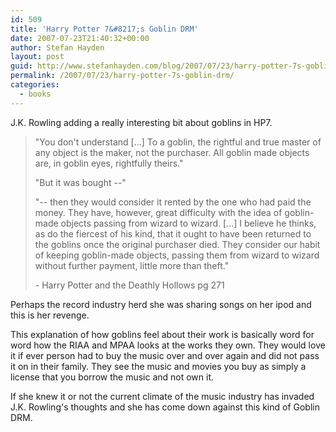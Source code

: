 ```yaml
---
id: 509
title: 'Harry Potter 7&#8217;s Goblin DRM'
date: 2007-07-23T21:40:32+00:00
author: Stefan Hayden
layout: post
guid: http://www.stefanhayden.com/blog/2007/07/23/harry-potter-7s-goblin-drm/
permalink: /2007/07/23/harry-potter-7s-goblin-drm/
categories:
  - books
---
```

<p>J.K. Rowling adding a really interesting bit about goblins in HP7. </p>
<blockquote><p>"You don't understand [...] To a goblin, the rightful and true master of any object is the maker, not the purchaser. All goblin made objects are, in goblin eyes, rightfully theirs."</p>
<p>"But it was bought --"</p>
<p>"-- then they would consider it rented by the one who had paid the money. They have, however, great difficulty with the idea of goblin-made objects passing from wizard to wizard. [...] I believe he thinks, as do the fiercest of his kind, that it ought to have been returned to the goblins once the original purchaser died. They consider our habit of keeping goblin-made objects, passing them from wizard to wizard without further payment, little more than theft."</p>
<p>- Harry Potter and the Deathly Hollows pg 271</p>
</blockquote>
<p>Perhaps the record industry herd she was sharing songs on her ipod and this is her revenge.</p>
<p>This explanation of how goblins feel about their work is basically word for word how the RIAA and MPAA looks at the works they own. They would love it if ever person had to buy the music over and over again and did not pass it on in their family. They see the music and movies you buy as simply a license that you borrow the music and not own it.</p>
<p>If she knew it or not the current climate of the music industry has invaded J.K. Rowling's thoughts and she has come down against this kind of Goblin DRM.
</p>
